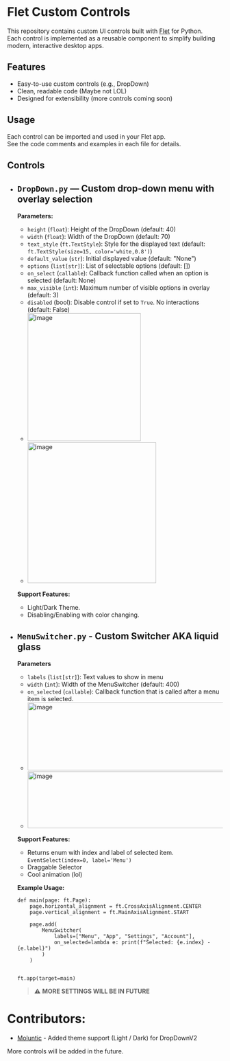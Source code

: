 # Flet Custom Controls

This repository contains custom UI controls built with [Flet](https://flet.dev/) for Python.  
Each control is implemented as a reusable component to simplify building modern, interactive desktop apps.

## Features

- Easy-to-use custom controls (e.g., DropDown)
- Clean, readable code (Maybe not LOL)
- Designed for extensibility (more controls coming soon)

## Usage

Each control can be imported and used in your Flet app.  
See the code comments and examples in each file for details.

## Controls

- ## `DropDown.py` — Custom drop-down menu with overlay selection

  **Parameters:**
  - `height` (`float`): Height of the DropDown (default: 40)
  - `width` (`float`): Width of the DropDown (default: 70)
  - `text_style` (`ft.TextStyle`): Style for the displayed text (default: `ft.TextStyle(size=15, color='white,0.8')`)
  - `default_value` (`str`): Initial displayed value (default: "None")
  - `options` (`list[str]`): List of selectable options (default: [])
  - `on_select` (`callable`): Callback function called when an option is selected (default: None)
  - `max_visible` (`int`): Maximum number of visible options in overlay (default: 3)
  - `disabled` (bool): Disable control if set to `True`. No interactions (default: False)
  - <img width="264" height="298" alt="image" src="https://github.com/user-attachments/assets/a7842d91-d3b5-4d09-823f-b356ca4f8545" />
  - <img width="300" height="328" alt="image" src="https://github.com/user-attachments/assets/d41f5086-5a6e-4a56-b2c0-79260783b9e1" />

  **Support Features:**
    - Light/Dark Theme.
    - Disabling/Enabling with color changing. 



- ## `MenuSwitcher.py` - Custom Switcher AKA liquid glass 

  **Parameters**
  - `labels` (`list[str]`): Text values to show in menu
  - `width` (`int`): Width of the MenuSwitcher (default: 400)
  - `on_selected` (`callable`): Callback function that is called after a menu item is selected.
  - <img width="496" height="158" alt="image" src="https://github.com/user-attachments/assets/8df064e3-925c-4b1d-85e8-84ca3d6eb6ef" />
  - <img width="506" height="132" alt="image" src="https://github.com/user-attachments/assets/d2e62b4c-fbdc-4266-a72f-c44f3c686b06" />


  **Support Features:**
    - Returns enum with index and label of selected item. `EventSelect(index=0, label='Menu')`
    - Draggable Selector
    - Cool animation (lol)
  
  **Example Usage:**
    ```
    def main(page: ft.Page):
        page.horizontal_alignment = ft.CrossAxisAlignment.CENTER
        page.vertical_alignment = ft.MainAxisAlignment.START

        page.add(
            MenuSwitcher(
                labels=["Menu", "App", "Settings", "Account"],
                on_selected=lambda e: print(f"Selected: {e.index} - {e.label}")
            )
        )


    ft.app(target=main)
    ```
  > ⚠️ **MORE SETTINGS WILL BE IN FUTURE**


# Contributors:
- [Moluntic](https://github.com/moluntic) - Added theme support (Light / Dark) for DropDownV2

More controls will be added in the future.
